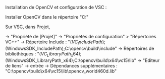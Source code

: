 Installation de OpenCV et configuration de VSC :

Installer OpenCV dans le répertoire "C:\"

Sur VSC, dans Projet,

-> "Propriété de [Projet]"
	-> "Propriétés de configuration" > "Répertoires VC++"
  		-> Répertoire Include : "$(VC_IncludePath);$(WindowsSDK_IncludePath);C:\opencv\build\include"
		-> Répertoires de bibliothèques : "$(VC_LibraryPath_x64);$(WindowsSDK_LibraryPath_x64);C:\opencv\build\x64\vc15\lib"
	-> "Editeur de liens" -> entrée
		-> Dépendances supplémentaires : "C:\opencv\build\x64\vc15\lib\opencv_world460d.lib"

